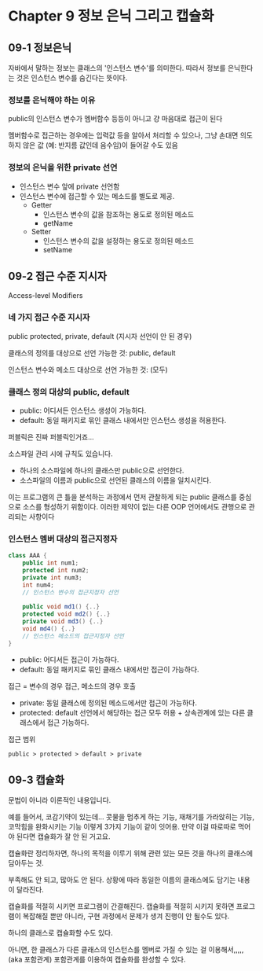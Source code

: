 # Chapter 9 정보 은닉 그리고 캡슐화

## 09-1 정보은닉

자바에서 말하는 정보는 클래스의 '인스턴스 변수'를 의미한다. 따라서 정보를 은닉한다는 것은 인스턴스 변수를 숨긴다는 뜻이다.

### 정보를 은닉해야 하는 이유

public의 인스턴스 변수가 멤버함수 등등이 아니고 걍 마음대로 접근이 된다

멤버함수로 접근하는 경우에는 입력값 등을 알아서 처리할 수 있으나, 그냥 손대면 의도하지 않은 값 (예: 반지름 값인데 음수임)이 들어갈 수도 있음

### 정보의 은닉을 위한 private 선언

* 인스턴스 변수 앞에 private 선언함
* 인스턴스 변수에 접근할 수 있는 메소드를 별도로 제공.
  * Getter
    * 인스턴스 변수의 값을  참조하는 용도로 정의된 메소드
    * getName
  * Setter
    * 인스턴스 변수의 값을 설정하는 용도로 정의된 메소드
    * setName

## 09-2 접근 수준 지시자

Access-level Modifiers

### 네 가지 접근 수준 지시자

public protected, private, default (지시자 선언이 안 된 경우)

클래스의 정의를 대상으로 선언 가능한 것: public, default

인스턴스 변수와 메소드 대상으로 선언 가능한 것: (모두) 

### 클래스 정의 대상의 public, default

* public: 어디서든 인스턴스 생성이 가능하다.
* default: 동일 패키지로 묶인 클래스 내에서만 인스턴스 생성을 허용한다.

퍼블릭은 진짜 퍼블릭인거죠...

소스파일 관리 시에 규칙도 있습니다.

* 하나의 소스파일에 하나의 클래스만 public으로 선언한다.
* 소스파일의 이름과 public으로 선언된 클래스의 이름을 일치시킨다.

이는 프로그램의 큰 틀을 분석하는 과정에서 먼저 관찰하게 되는 public 클래스를 중심으로 소스를 형성하기 위함이다. 이러한 제약이 없는 다른 OOP 언어에서도 관행으로 관리되는 사항이다

### 인스턴스 멤버 대상의 접근지정자

```java
class AAA {
    public int num1;
    protected int num2;
    private int num3;
    int num4;
    // 인스턴스 변수의 접근지정자 선언
    
    public void md1() {..} 
    protected void md2() {..}
    private void md3() {..}
    void md4() {..}
    // 인스턴스 메소드의 접근지정자 선언
}
```

* public: 어디서든 접근이 가능하다.
* default: 동일 패키지로 묶인 클래스 내에서만 접근이 가능하다.

접근 = 변수의 경우 접근, 메소드의 경우 호출

* private: 동일 클래스에 정의된 메소드에서만 접근이 가능하다.
* protected: default 선언에서 해당하는 접근 모두 허용 + 상속관계에 있는 다른 클래스에서 접근 가능하다.

접근 범위

`` public > protected > default > private ``

## 09-3 캡슐화

문법이 아니라 이론적인 내용입니다. 

예를 들어서, 코감기약이 있는데... 콧물을 멈추게 하는 기능, 재채기를 가라앉히는 기능, 코막힘을 완화시키는 기능 이렇게 3가지 기능이 같이 잇어용. 만약 이걸 따로따로 먹어야 된다면 캡슐화가 잘 안 된 거고요.

캡슐화란 정리하자면, 하나의 목적을 이루기 위해 관련 있는 모든 것을 하나의 클래스에 담아두는 것. 

부족해도 안 되고, 많아도 안 된다. 상황에 따라 동일한 이름의 클래스에도 담기는 내용이 달라진다.

캡슐화를 적절히 시키면 프로그램이 간결해진다. 캡슐화를 적절히 시키지 못하면 프로그램이 복잡해질 뿐만 아니라, 구현 과정에서 문제가 생겨 진행이 안 될수도 있다.

하나의 클래스로 캡슐화할 수도 있다.

아니면, 한 클래스가 다른 클래스의 인스턴스를 멤버로 가질 수 있는 걸 이용해서,,,,, (aka 포함관계) 포함관계를 이용하여 캡슐화를 완성할 수 있다.